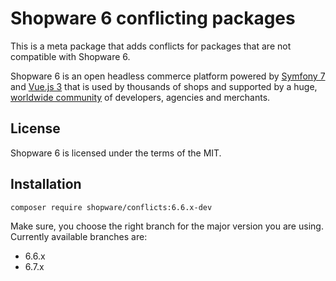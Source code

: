 # Shopware 6 conflicting packages

This is a meta package that adds conflicts for packages that are not compatible with Shopware 6.

Shopware 6 is an open headless commerce platform powered by [Symfony 7](https://symfony.com) and [Vue.js 3](https://vuejs.org)
that is used by thousands of shops and supported by a huge, [worldwide community](https://slack.shopware.com) of developers, agencies and merchants.

## License

Shopware 6 is licensed under the terms of the MIT.

## Installation

```
composer require shopware/conflicts:6.6.x-dev
```

Make sure, you choose the right branch for the major version you are using.
Currently available branches are:
- 6.6.x
- 6.7.x
